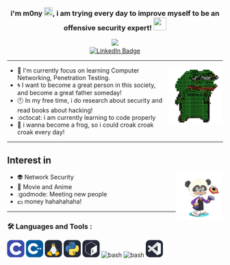 <h3 align="center">i'm m0ny <img src="https://github.com/TheDudeThatCode/TheDudeThatCode/blob/master/Assets/Hi.gif" width="20" height="20">, i am trying every day to improve myself to be an offensive security expert! <img src="https://github.com/TheDudeThatCode/TheDudeThatCode/blob/master/Assets/Mario_Hello_Big.gif" width="30" height="30"></h3>
<div id="header" align="center">
  <img src="https://media.giphy.com/media/uSczV8io3XROU/giphy.gif?cid=790b7611bwhzbxzbwllf7ly1wykln8lw1ptkg1fy7otpygxj&ep=v1_gifs_search&rid=giphy.gif&ct=g" width="100"/>
</div>
<div id="badge" align="center">
   <a href="https://www.linkedin.com/in/yun-mony-231a43266/">
    <img src="https://img.shields.io/badge/LinkedIn-blue?style=for-the-badge&logo=linkedin&logoColor=white" alt="LinkedIn Badge"/>
  </a>
</div>

---
<img src="https://github.com/automainint/automainint/blob/main/pepe.gif" width="130" height="130" align="right">

* 🌱 I'm currently focus on learning Computer Networking, Penetration Testing.
* :cyclone: I want to become a great person in this society, and become a great father someday!
* 🕚 In my free time, i do research about security and read books about hacking!
* :octocat: i am currently learning to code properly
* :frog: i wanna become a frog, so i could croak croak croak every day!

---
## Interest in

<img src="https://github.com/spidey-mony/image-for-readme/blob/main/octocat.png" align="right" width="110" height="110">

* :alien: Network Security
* :imp: Movie and Anime
* :godmode: Meeting new people
* :dollar: money hahahahaha!


---

### :hammer_and_wrench: Languages and Tools :

<div>
    <img src="https://github.com/tandpfun/skill-icons/blob/main/icons/C.svg" title="C" alt="C" width="40" height="40"/>
    <img src="https://github.com/tandpfun/skill-icons/blob/main/icons/CPP.svg" title="CPP" alt="C++" width="40" height="40"/>
    <img src="https://github.com/tandpfun/skill-icons/blob/main/icons/Linux-Dark.svg" title="linux" alt="linux" width="40" height="40"/>
    <img src="https://github.com/tandpfun/skill-icons/blob/main/icons/Python-Dark.svg" title="python" alt="python" width="40" height="40"/>
    <img src="https://github.com/tandpfun/skill-icons/blob/main/icons/Bash-Dark.svg" title="bash" alt="bash" width="40" height="40"/>
  <img src="https://github.com/tandpfun/skill-icons/blob/main/icons/Windows-Dark.svg" title="window" alt="bash" width="40" height="40"/>
  <img src="https://github.com/tandpfun/skill-icons/blob/main/icons/Kali-Dark.svg" title="kali" alt="bash" width="40" height="40"/>
  <img src="https://github.com/tandpfun/skill-icons/blob/main/icons/VSCode-Dark.svg" title="vscode" alt="bash" width="40" height="40"/>

  
</div>



